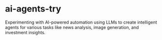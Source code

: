 # ai-agents-try
Experimenting with AI-powered automation using LLMs to create intelligent agents for various tasks like news analysis, image generation, and investment insights.
